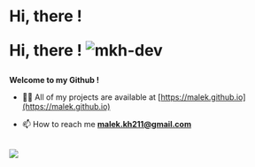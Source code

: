# Hi, there ! <p align="left"> Hi, there !  <img src="https://komarev.com/ghpvc/?username=mkh-dev&label=Profile%20views&color=0e75b6&style=flat" alt="mkh-dev" /> </p>
**Welcome to my Github !**

- 👨‍💻 All of my projects are available at [https://malek.github.io](https://malek.github.io)

- 📫 How to reach me **malek.kh211@gmail.com**

<p align="left">
</p>
<br>

<a href="https://www.linkedin.com/in/fsdjin159">
<img src="https://img.shields.io/badge/LinkedIn-0A66C2.svg?&style=for-the-badge&logo=LinkedIn" />
</a>

